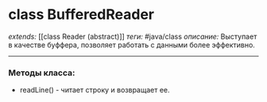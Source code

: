 # class BufferedReader
*extends:* [[class Reader (abstract)]]
*теги:* #java/class 
*описание:* Выступает в качестве буффера, позволяет работать с данными более эффективно.

---
### Методы класса:
- readLine() - читает строку и возвращает ее.
